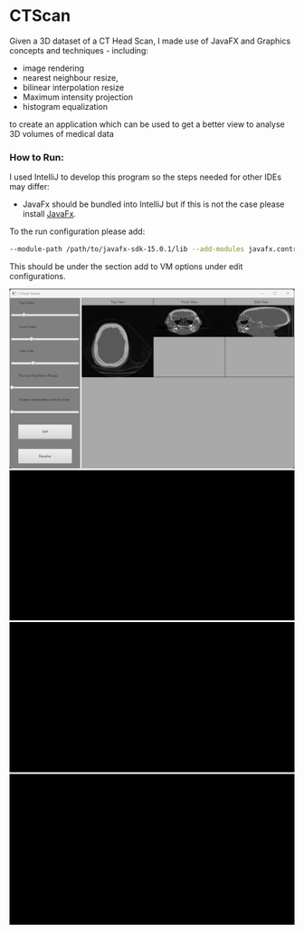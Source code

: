 # CTScan
Given a 3D dataset of a CT Head Scan, I made use of JavaFX and Graphics concepts and techniques - including:

- image rendering
- nearest neighbour resize,
- bilinear interpolation resize
- Maximum intensity projection
- histogram equalization

to create an application which can be used to get a better view to analyse 3D volumes of medical data

### How to Run:

I used IntelliJ to develop this program so the steps needed for other IDEs may differ:

- JavaFx should be bundled into IntelliJ but if this is not the case please install [JavaFx](https://openjfx.io/openjfx-docs/).

To the run configuration please add:

```bash
--module-path /path/to/javafx-sdk-15.0.1/lib --add-modules javafx.controls,javafx.fxml
```
This should be under the section add to VM options under edit configurations.


![](https://github.com/jumairamiller/CTScan/blob/master/visuals/MRI%20Scan%201.png)
![](https://github.com/jumairamiller/CTScan/blob/master/visuals/Sliders%20and%20MIP.gif)
![](https://github.com/jumairamiller/CTScan/blob/master/visuals/bilnear%20interpolation.gif)
![](https://github.com/jumairamiller/CTScan/blob/master/visuals/nearest%20neighbour%20resize.gif)

